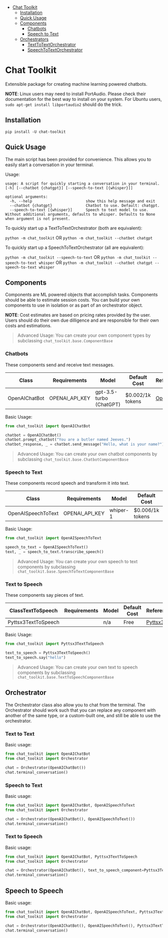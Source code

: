 <!-- TOC -->
* [Chat Toolkit](#chat-toolkit)
  * [Installation](#installation)
  * [Quick Usage](#quick-usage)
  * [Components](#components)
    * [Chatbots](#chatbots)
    * [Speech to Text](#speech-to-text)
  * [Orchestrators](#orchestrators)
    * [TextToTextOrchestrator](#texttotextorchestrator)
    * [SpeechToTextOrchestrator](#speechtotextorchestrator)
<!-- TOC -->

# Chat Toolkit

Extensible package for creating machine learning powered chatbots.

**NOTE**: Linux users may need to install PortAudio. Please check their
documentation for the best way to install on your system. For Ubuntu
users, `sudo apt-get install libportaudio2` should do the trick.

## Installation

`pip install -U chat-toolkit`

## Quick Usage

The main script has been provided for convenience. This allows you to easily
start a conversation in your terminal.

Usage:

```
usage: A script for quickly starting a conversation in your terminal. [-h] [--chatbot {chatgpt}] [--speech-to-text [{whisper}]]

optional arguments:
  -h, --help                        show this help message and exit
  --chatbot {chatgpt}               Chatbot to use. Default: chatgpt.
  --speech-to-text [{whisper}]      Speech to text model to use. Without additional arguments, defaults to whisper. Defaults to None when argument is not present.

```

To quickly start up a TextToTextOrchestrator (both are equivalent):

`python -m chat_toolkit`
OR
`python -m chat_toolkit --chatbot chatgpt`

To quickly start up a SpeechToTextOrchestrator (all are equivalent):

`python -m chat_toolkit --speech-to-text`
OR
`python -m chat_toolkit --speech-to-text whisper`
OR
`python -m chat_toolkit --chatbot chatgpt --speech-to-text whisper`

## Components

Components are ML powered objects that accomplish tasks. Components should be
able to estimate session costs. You can build your own components to use in
isolation or as part of an orchestrator object.

**NOTE**: Cost estimates are based on pricing rates provided by the user. Users
should do their own due dilligence and are responsible for their own costs and
estimations.

> Advanced Usage: You can create your own component types by
> subclassing `chat_toolkit.base.ComponentBase`

### Chatbots

These components send and receive text messages.

| Class         | Requirements   | Model                   | Default Cost     | Reference                                                                    |
|---------------|----------------|-------------------------|------------------|------------------------------------------------------------------------------|
| OpenAIChatBot | OPENAI_API_KEY | gpt-3.5-turbo (ChatGPT) | $0.002/1k tokens | [OpenAI](https://platform.openai.com/docs/guides/chat/chat-completions-beta) |

Basic Usage:

```python
from chat_toolkit import OpenAIChatBot

chatbot = OpenAIChatBot()
chatbot.prompt_chatbot("You are a butler named Jeeves.")
chatbot_response, _ = chatbot.send_message("Hello, what is your name?")
```

> Advanced Usage: You can create your own chatbot components by
> subclassing `chat_toolkit.base.ChatbotComponentBase`

### Speech to Text

These components record speech and transform it into text.

| Class              | Requirements   | Model    | Default Cost     | Reference                                                                            |
|--------------------|----------------|----------|------------------|--------------------------------------------------------------------------------------|
| OpenAISpeechToText | OPENAI_API_KEY | whiper-1 | $0.006/1k tokens | [OpenAI](https://platform.openai.com/docs/guides/speech-to-text/speech-to-text-beta) |

Basic Usage:

```python
from chat_toolkit import OpenAISpeechToText

speech_to_text = OpenAISpeechToText()
text, _ = speech_to_text.transcribe_speech()
```

> Advanced Usage: You can create your own speech to text components by
> subclassing `chat_toolkit.base.SpeechToTextComponentBase`

### Text to Speech

These components say pieces of text.

| ClassTextToSpeech   | Requirements | Model  | Default Cost | Reference                                            |
|---------------------|--------------|--------|--------------|------------------------------------------------------|
| Pyttsx3TextToSpeech |              | n/a    | Free         | [Pyttsx3](https://pyttsx3.readthedocs.io/en/latest/) |

Basic Usage:

```python
from chat_toolkit import Pyttsx3TextToSpeech

text_to_speech = Pyttsx3TextToSpeech()
text_to_speech.say("hello")
```

> Advanced Usage: You can create your own text to speech components by
> subclassing `chat_toolkit.base.TextToSpeechComponentBase`

## Orchestrator

The Orchestrator class also allow you to chat from the terminal. The Orchestrator
should work such that you can replace any component with another of the
same type, or a custom-built one, and still be able to use the orchestrator.

### Text to Text

Basic usage:

```python
from chat_toolkit import OpenAIChatBot
from chat_toolkit import Orchestrator

chat = Orchestrator(OpenAIChatBot())
chat.terminal_conversation()
```

### Speech to Text

Basic usage:

```python
from chat_toolkit import OpenAIChatBot, OpenAISpeechToText
from chat_toolkit import Orchestrator

chat = Orchestrator(OpenAIChatBot(), OpenAISpeechToText())
chat.terminal_conversation()
```

### Text to Speech

Basic usage:

```python
from chat_toolkit import OpenAIChatBot, Pyttsx3TextToSpeech
from chat_toolkit import Orchestrator

chat = Orchestrator(OpenAIChatBot(), text_to_speech_component=Pyttsx3TextToSpeech())
chat.terminal_conversation()
```


## Speech to Speech

Basic usage:

```python
from chat_toolkit import OpenAIChatBot, OpenAISpeechToText, Pyttsx3TextToSpeech
from chat_toolkit import Orchestrator

chat = Orchestrator(OpenAIChatBot(), OpenAISpeechToText(), Pyttsx3TextToSpeech())
chat.terminal_conversation()
```
